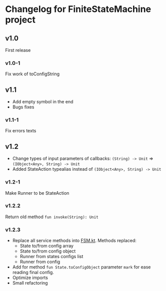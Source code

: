 # Changelog for FiniteStateMachine project

## v1.0

First release

### v1.0-1

Fix work of toConfigString

## v1.1

* Add empty symbol in the end
* Bugs fixes

### v1.1-1

Fix errors texts

## v1.2

* Change types of input parameters of callbacks: `(String) -> Unit` => `(IObject<Any>, String) -> Unit`
* Added StateAction typealias instead of `(IObject<Any>, String) -> Unit`

### v1.2-1

Make Runner to be StateAction

### v1.2.2

Return old method `fun invoke(String): Unit`

### v1.2.3

* Replace all service methods into [FSM.kt](src/main/kotlin/com/github/insanusmokrassar/FSM/extensions/FSM.kt). Methods replaced:
    * State to/from config array
    * State to/from config object
    * Runner from states configs list
    * Runner from config
* Add for method `fun State.toConfigObject` parameter `mark` for ease reading final config.
* Optimize imports
* Small refactoring
